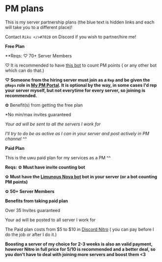 # PM plans
This is my server partnership plans (the blue text is hidden links and each will take you to a different place)! 

Contact `Riku </>#7028` on Discord if you wish to partner/hire me!


**__Free Plan__**

**Reqs: 
♡ 70+ Server Members

♡ It is recommended to have [this bot](https://discord.com/api/oauth2/authorize?client_id=711428816127393844&permissions=122272738390&scope=bot%20applications.commands) to count PM points ( or any other bot which can do that.)

**♡ Someone from the hiring server must join as a `Rep` and be given the `@Reps` role in [My PM Portal](https://discord.gg/XvM4VwJvXa). It is optional by the way, in some cases I'd rep your server myself, but not everytime for every server, so joining is recommended.**

✿ Benefit(s) from getting the free plan

*No min/max invites guaranteed

*Your ad will be sent to all the servers I work for*

*I'll try to do be as active as I can in your server and post actively in PM channel ^^*

**__Paid Plan__**

This is the uwu paid plan for my services as a PM ^^

**Reqs:**
✿ **Must have invite counting bot**

✿ **Must have the [Limunous Nova bot](https://discord.com/api/oauth2/authorize?client_id=711428816127393844&permissions=122272738390&scope=bot%20applications.commands) bot in your server (or a bot counting PM points)**

✿ **50+ Server Members**

**__Benefits from taking paid plan__**

Over 35 Invites guaranteed

Your ad will be posted to all server I work for

The Paid plan costs from $5 to $10 in [Discord Nitro](https://discord.com/nitro) ( you can pay before I do the job or after I do it.) 

**Boosting a server of my choice for 2-3 weeks is also an valid payment, however Nitro in full price for $5/$10 is recommended and a better deal, so you don't have to deal with joining more servers and boost them <3**
